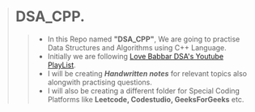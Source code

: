 ># DSA_CPP.  
>> - In this Repo named **"DSA_CPP"**, We are going to practise Data Structures and Algorithms using
>>   C++ Language.
>> - Initially we are following [Love Babbar DSA's Youtube PlayList](https://www.youtube.com/playlist?list=PLDzeHZWIZsTryvtXdMr6rPh4IDexB5NIA).
>> - I will be creating ***Handwritten notes*** for relevant topics also alongwith practising questions.
>> - I will also be creating a different folder for Special Coding Platforms like **Leetcode, Codestudio, GeeksForGeeks** etc.
  

